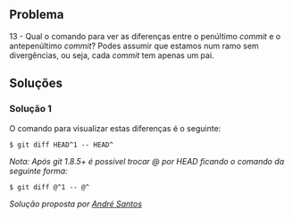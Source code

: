 ## Problema

13 - Qual o comando para ver as diferenças entre o penúltimo _commit_ e o
antepenúltimo _commit_? Podes assumir que estamos num ramo sem divergências,
ou seja, cada _commit_ tem apenas um pai.

## Soluções

### Solução 1

O comando para visualizar estas diferenças é o seguinte:

```
$ git diff HEAD^1 -- HEAD^
```


_Nota: Após git 1.8.5+ é possível trocar @ por HEAD ficando o comando da seguinte forma:_

```$ git diff @^1 -- @^```

*Solução proposta por [André Santos](https://github.com/Snigy24)*
